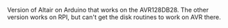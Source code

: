 Version of Altair on Arduino that works on the AVR128DB28. The other version works on RPI, but can't get the disk routines to work on AVR there.

